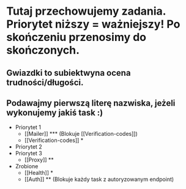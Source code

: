# Tutaj przechowujemy zadania. Priorytet niższy = ważniejszy! Po skończeniu przenosimy do skończonych.
## Gwiazdki to subiektwyna ocena trudności/długości.
## Podawajmy pierwszą literę nazwiska, jeżeli wykonujemy jakiś task :)

* Priorytet 1
	* [[Mailer]] *** (Blokuje [[Verification-codes]])
	* [[Verification-codes]] *
* Priorytet 2
* Priorytet 3
	* [[Proxy]] **
* Zrobione
 	* [[Health]] *
	* [[Auth]] ** (Blokuje każdy task z autoryzowanym endpoint)